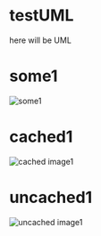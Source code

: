 # testUML

here will be UML

# some1
![some1](http://www.plantuml.com/plantuml/proxy?cache=no&src=https://raw.github.com/ddanilyuk/testUML/master/some.iuml)

# cached1
![cached image1](http://www.plantuml.com/plantuml/proxy?src=https://raw.github.com/ddanilyuk/testUML/master/some.iuml)

# uncached1
![uncached image1](http://www.plantuml.com/plantuml/proxy?cache=no&src=https://raw.github.com/ddanilyuk/testUML/master/some.iuml)
